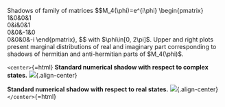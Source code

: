 Shadows of family of matrices \$\$M_4(\\phi)=e\^{i\\phi}
\\begin{pmatrix} 1&0&0&1\
0&i&0&1\
0&0&-1&0\
0&0&0&-i \\end{pmatrix}, \$\$ with \$\\phi\\in\[0, 2\\pi\]\$. Upper and
right plots present marginal distributions of real and imaginary part
corresponding to shadows of hermitian and anti-hermitian parts of
\$M_4(\\phi)\$.

`<center>`{=html} **Standard numerical shadow with respect to complex
states.** ![](/animations/marginal-m4.gif){.align-center}

**Standard numerical shadow with respect to real states.**
![](/animations/marginal-m4-real.gif){.align-center} `</center>`{=html}
